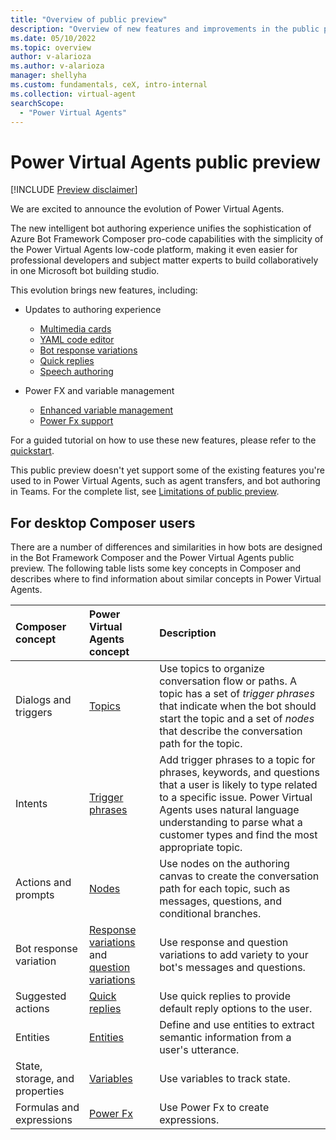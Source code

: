 ```yaml
---
title: "Overview of public preview"
description: "Overview of new features and improvements in the public preview."
ms.date: 05/10/2022
ms.topic: overview
author: v-alarioza
ms.author: v-alarioza
manager: shellyha
ms.custom: fundamentals, ceX, intro-internal
ms.collection: virtual-agent
searchScope:
  - "Power Virtual Agents"
---
```


# Power Virtual Agents public preview

[!INCLUDE [Preview disclaimer](includes/cc-beta-prerelease-disclaimer.md)]

We are excited to announce the evolution of Power Virtual Agents.

The new intelligent bot authoring experience unifies the sophistication of Azure Bot Framework Composer pro-code capabilities with the simplicity of the Power Virtual Agents low-code platform, making it even easier for professional developers and subject matter experts to build collaboratively in one Microsoft bot building studio.

This evolution brings new features, including:

- Updates to authoring experience
  - [Multimedia cards​](advanced-cards.md)
  - [YAML code editor](authoring-create-edit-topics.md#edit-topics-with-the-code-editor)
  - [Bot response variations](authoring-create-edit-topics.md#message-variations)
  - [Quick replies](authoring-create-edit-topics.md#quick-replies)
  - [Speech authoring](advanced-custom-speech-ssml.md)

- Power FX and variable management
  - [Enhanced variable management](authoring-variables.md)
  - [Power Fx support](advanced-power-fx.md)

For a guided tutorial on how to use these new features, please refer to the [quickstart](quickstart.md).

This public preview doesn't yet support some of the existing features you're used to in Power Virtual Agents, such as agent transfers, and bot authoring in Teams. For the complete list, see [Limitations of public preview](limitations.md).

## For desktop Composer users

There are a number of differences and similarities in how bots are designed in the Bot Framework Composer and the Power Virtual Agents public preview.
The following table lists some key concepts in Composer and describes where to find information about similar concepts in Power Virtual Agents.

<!-- best viewed without wordwrap -->
| Composer concept               | Power Virtual Agents concept                        | Description                                                                                                                                                                                                                                        |
| :----------------------------- | :-------------------------------------------------- | :------------------------------------------------------------------------------------------------------------------------------------------------------------------------------------------------------------------------------------------------- |
| Dialogs and triggers           | [Topics][]                                          | Use topics to organize conversation flow or paths. A topic has a set of _trigger phrases_ that indicate when the bot should start the topic and a set of _nodes_ that describe the conversation path for the topic.                                |
| Intents                        | [Trigger phrases][]                                 | Add trigger phrases to a topic for phrases, keywords, and questions that a user is likely to type related to a specific issue. Power Virtual Agents uses natural language understanding to parse what a customer types and find the most appropriate topic. |
| Actions and prompts            | [Nodes][]                                           | Use nodes on the authoring canvas to create the conversation path for each topic, such as messages, questions, and conditional branches.                                                                                                           |
| Bot response variation         | [Response variations][] and [question variations][] | Use response and question variations to add variety to your bot's messages and questions.                                                                                                                                                          |
| Suggested actions              | [Quick replies][]                                   | Use quick replies to provide default reply options to the user.                                                                                                                                                                                    |
| Entities                       | [Entities][]                                        | Define and use entities to extract semantic information from a user's utterance.                                                                                                                                                                   |
| State, storage, and properties | [Variables][]                                       | Use variables to track state.                                                                                                                                                                                                                      |
| Formulas and expressions       | [Power Fx][]                                        | Use Power Fx to create expressions.                                                                                                                                                                                                                |

[Entities]: advanced-entities-slot-filling.md
[Nodes]: authoring-create-edit-topics.md
[Power Fx]: advanced-power-fx.md
[question variations]: authoring-create-edit-topics.md#message-variations
[Quick replies]: authoring-create-edit-topics.md#quick-replies
[Response variations]: authoring-create-edit-topics.md#message-variations
[Topics]: authoring-create-edit-topics.md
[Trigger phrases]: authoring-create-edit-topics.md
[Variables]: authoring-variables.md
